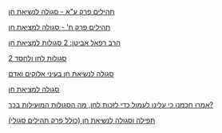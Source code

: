 <div id="more_artc" class="col-md-9 col-sm-9 col-xs-12 item_list">
   <div class="more_articles col-md-4 col-sm-4 col-xs-6 nopadding_left">
      <div class="item">
         <a href="https://www.tehillim-center.co.il/sgula/470">
            <div class="pic_item" style="background-image:url(https://www.tehillim-center.co.il/media/Graphics/Modules/News/Pics/15573.webp);"><span></span></div>
         </a>
         <a href="https://www.tehillim-center.co.il/sgula/470">
            <p>תהילים פרק ע"א - סגולה לנשיאת חן</p>
         </a>
      </div>
      <div class="clr"></div>
   </div>
   <div class="more_articles col-md-4 col-sm-4 col-xs-6 nopadding_left">
      <div class="item">
         <a href="https://www.tehillim-center.co.il/sgula/469">
            <div class="pic_item" style="background-image:url(https://www.tehillim-center.co.il/media/Graphics/Modules/News/Pics/15572.webp);"><span></span></div>
         </a>
         <a href="https://www.tehillim-center.co.il/sgula/469">
            <p>תהילים פרק ח' - סגולה למציאת חן</p>
         </a>
      </div>
      <div class="clr"></div>
   </div>
   <div class="more_articles col-md-4 col-sm-4 col-xs-6 nopadding_left">
      <div class="item">
         <a href="https://www.tehillim-center.co.il/sgula/431">
            <div class="pic_item" style="background-image:url(https://www.tehillim-center.co.il/media/Graphics/Modules/News/Pics/15398.png);"><span></span></div>
         </a>
         <a href="https://www.tehillim-center.co.il/sgula/431">
            <p>הרב רפאל אביטן: 2 סגולות למציאת חן</p>
         </a>
      </div>
      <div class="clr"></div>
   </div>
   <div class="more_articles col-md-4 col-sm-4 col-xs-6 nopadding_left">
      <div class="item">
         <a href="https://www.tehillim-center.co.il/sgula/366">
            <div class="pic_item" style="background-image:url(https://www.tehillim-center.co.il/media/Graphics/Modules/News/Pics/14920.webp);"><span></span></div>
         </a>
         <a href="https://www.tehillim-center.co.il/sgula/366">
            <p>2 סגולות לחן ולחסד</p>
         </a>
      </div>
      <div class="clr"></div>
   </div>
   <div class="more_articles col-md-4 col-sm-4 col-xs-6 nopadding_left">
      <div class="item">
         <a href="https://www.tehillim-center.co.il/sgula/255">
            <div class="pic_item" style="background-image:url(https://www.tehillim-center.co.il/media/Graphics/Modules/News/Pics/13184.webp);"><span></span></div>
         </a>
         <a href="https://www.tehillim-center.co.il/sgula/255">
            <p>סגולה לנשיאת חן בעיני אלוקים ואדם</p>
         </a>
      </div>
      <div class="clr"></div>
   </div>
   <div class="more_articles col-md-4 col-sm-4 col-xs-6 nopadding_left">
      <div class="item">
         <a href="https://www.tehillim-center.co.il/sgula/183">
            <div class="pic_item" style="background-image:url(https://www.tehillim-center.co.il/media/Graphics/Modules/News/Pics/12363.png);"><span></span></div>
         </a>
         <a href="https://www.tehillim-center.co.il/sgula/183">
            <p>סגולה למציאת חן</p>
         </a>
      </div>
      <div class="clr"></div>
   </div>
   <div class="more_articles col-md-4 col-sm-4 col-xs-6 nopadding_left">
      <div class="item">
         <a href="https://www.tehillim-center.co.il/sgula/116">
            <div class="pic_item" style="background-image:url(https://www.tehillim-center.co.il/media/Graphics/Modules/News/Pics/10644.webp);"><span></span></div>
         </a>
         <a href="https://www.tehillim-center.co.il/sgula/116">
            <p>אמרו חכמנו כי עלינו לעמול כדי לזכות לחן, מה הסגולות המועילות בכך?</p>
         </a>
      </div>
      <div class="clr"></div>
   </div>
   <div class="more_articles col-md-4 col-sm-4 col-xs-6 nopadding_left">
      <div class="item">
         <a href="https://www.tehillim-center.co.il/sgula/72">
            <div class="pic_item" style="background-image:url(https://www.tehillim-center.co.il/media/Graphics/Modules/News/Pics/10390.webp);"><span></span></div>
         </a>
         <a href="https://www.tehillim-center.co.il/sgula/72">
            <p>תפילה וסגולה לנשיאת חן (כולל פרק תהילים סגולי)</p>
         </a>
      </div>
      <div class="clr"></div>
   </div>
</div>
